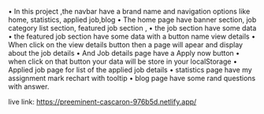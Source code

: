 •  In this project ,the navbar have a brand name and navigation options like home, statistics, applied job,blog
• The home page have banner section, job category list section, featured job section ,
• the job section have some data
• the featured job section have some data with a button name view details
•  When click on the view details button then a page will apear and display about the job details
• And Job details page have a Apply now button
• when click on that button your data will be store in your localStorage
• Applied job page for list of the applied job details
• statistics page have my assignment mark rechart with tooltip
• blog page have some rand questions with answer.


live link: https://preeminent-cascaron-976b5d.netlify.app/